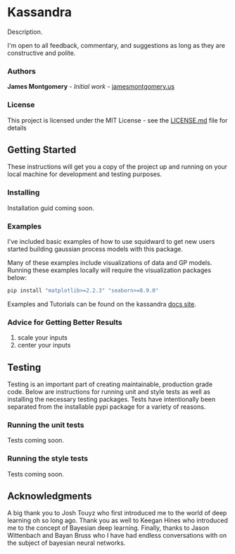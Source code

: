 # Kassandra

Description.

I'm open to all feedback, commentary, and suggestions as long as they are constructive and polite.

### Authors

**James Montgomery** - *Initial work* - [jamesmontgomery.us](http://jamesmontgomery.us)

### License

This project is licensed under the MIT License - see the [LICENSE.md](LICENSE.md) file for details

## Getting Started

These instructions will get you a copy of the project up and running on your local machine for development and testing purposes.

### Installing

Installation guid coming soon.

### Examples

I've included basic examples of how to use squidward to get new users started building gaussian process models with this package.

Many of these examples include visualizations of data and GP models. Running these examples locally will require the visualization packages below:

~~~Bash
pip install "matplotlib>=2.2.3" "seaborn>=0.9.0"
~~~

Examples and Tutorials can be found on the kassandra [docs site](https://james-montgomery.github.io/kassandra/).

### Advice for Getting Better Results

1. scale your inputs
2. center your inputs

## Testing

Testing is an important part of creating maintainable, production grade code. Below are instructions for running unit and style tests as well as installing the necessary testing packages. Tests have intentionally been separated from the installable pypi package for a variety of reasons.

### Running the unit tests

Tests coming soon.

### Running the style tests

Tests coming soon.

## Acknowledgments

A big thank you to Josh Touyz who first introduced me to the world of deep learning oh so long ago. Thank you as well to Keegan Hines who introduced me to the concept of Bayesian deep learning. Finally, thanks to Jason Wittenbach and Bayan Bruss who I have had endless conversations with on the subject of bayesian neural networks.

[//]: # (Comment Section)

[//]: # (Update the Github Docs)
[//]: # (for further help: https://github.com/James-Montgomery/misc_musings/tree/master/sphinx/docs)
[//]: # (cd ./docs)
[//]: # (make github)

[//]: # (TODOs)
[//]: # (1. MCMC functionality)
[//]: # (1. NN mean and GP residuals)

